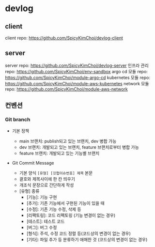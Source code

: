 # devlog

## client 
client repo: https://github.com/SpicyKimChoi/devlog-client

## server
server repo: https://github.com/SpicyKimChoi/devlog-server
인프라 관리 repo: https://github.com/SpicyKimChoi/env-sandbox
argo cd 모듈 repo: https://github.com/SpicyKimChoi/module-argo-cd
kubernetes 모듈 repo: https://github.com/SpicyKimChoi/module-aws-kubernetes
network 모듈 repo: https://github.com/SpicyKimChoi/module-aws-network

## 컨벤션

### Git branch 

* 기본 정책
  * main 브랜치: publish되고 있는 브랜치, dev 병합 가능
  * dev 브랜치: 개발되고 있는 브랜치, feature 브랜치로부터 병합 가능
  * feature 브랜치: 개발되고 있는 기능별 브랜치

* Git Commit Message
  * 기본 양식
    `[유형] [깃헙이슈번호] 제목`
    본문
  * 괄호와 제목사이에 한 칸 띄우기
  * 개조식 문장으로 간단하게 작성
  * [유형] 종류
    * [기능]: 기능 구현
    * [추가]: 기존 기능에서 구현된 기능이 있을 때
    * [수정]: 기존 기능 수정, 삭제 등
    * [리팩토링]: 코드 리펙토링 (기능 변경이 없는 경우)
    * [테스트]: 테스트 코드
    * [버그]: 버그 수정
    * [형식]: 주석, 수정 코드 정렬 등(코드상의 변경이 없는 경우)
    * [기타]: 파일 추가 등 분류하기 애매한 것 (코드상의 변경이 없는 경우)  
